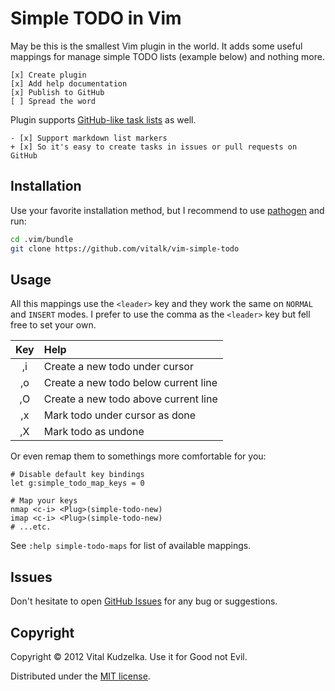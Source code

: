 # Simple TODO in Vim

May be this is the smallest Vim plugin in the world. It adds some useful
mappings for manage simple TODO lists (example below) and nothing more.

```
[x] Create plugin
[x] Add help documentation
[x] Publish to GitHub
[ ] Spread the word
```

Plugin supports [GitHub-like task lists](https://github.com/blog/1375-task-lists-in-gfm-issues-pulls-comments) as well.

```
- [x] Support markdown list markers
+ [x] So it's easy to create tasks in issues or pull requests on GitHub
```

## Installation

Use your favorite installation method, but I recommend to use
[pathogen](https://github.com/tpope/vim-pathogen) and run:

```sh
cd .vim/bundle
git clone https://github.com/vitalk/vim-simple-todo
```

## Usage

All this mappings use the `<leader>` key and they work the same on `NORMAL`
and `INSERT` modes. I prefer to use the comma as the `<leader>` key but fell
free to set your own.

| Key | Help                                 |
|:---:|:-------------------------------------|
| ,i  | Create a new todo under cursor       |
| ,o  | Create a new todo below current line |
| ,O  | Create a new todo above current line |
| ,x  | Mark todo under cursor as done       |
| ,X  | Mark todo as undone                  |

Or even remap them to somethings more comfortable for you:

```vim
# Disable default key bindings
let g:simple_todo_map_keys = 0

# Map your keys
nmap <c-i> <Plug>(simple-todo-new)
imap <c-i> <Plug>(simple-todo-new)
# ...etc.
```

See `:help simple-todo-maps` for list of available <Plug> mappings.

## Issues

Don't hesitate to open [GitHub Issues](https://github.com/vitalk/vim-simple-todo/issues) for any bug or suggestions.

## Copyright

Copyright © 2012 Vital Kudzelka. Use it for Good not Evil.

Distributed under the [MIT license](http://mit-license.org/vitalk).
